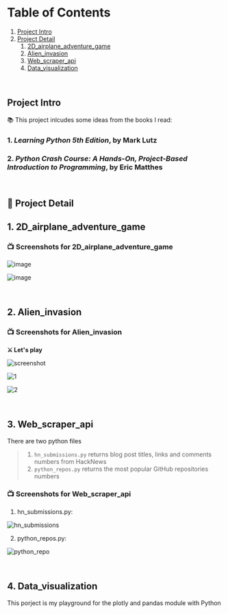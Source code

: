 # Table of Contents
1. [Project Intro](#intro)
2. [Project Detail](#project)
   1. [2D_airplane_adventure_game](#2d-shooting)
   2. [Alien_invasion](#alian-shooting)
   3. [Web_scraper_api](#scraper)
   4. [Data_visualization](#vis)
<br>

## Project Intro <a name="intro"></a>
📚 This project inlcudes some ideas from the books I read: 
### 1. *Learning Python 5th Edition*, by Mark Lutz
### 2. *Python Crash Course: A Hands-On, Project-Based Introduction to Programming*, by Eric Matthes
<br>

## 🍹 Project Detail <a name="project"></a>

## 1. 2D_airplane_adventure_game <a name="2d-shooting"></a>
### **📺 Screenshots for 2D_airplane_adventure_game**

![image](https://user-images.githubusercontent.com/35544956/67647936-403c2100-f8f1-11e9-9fbd-220de461124d.png?raw=true "Hero Airplane is Firing")

![image](https://user-images.githubusercontent.com/35544956/67647886-0d922880-f8f1-11e9-82fc-998f4c163a16.png?raw=true "End of The Game")

<br>

## 2. Alien_invasion <a name="alian-shooting"></a>

### **📺 Screenshots for Alien_invasion**
**⚔ Let's play**

![screenshot](https://user-images.githubusercontent.com/35544956/106092765-f8f89d80-60fc-11eb-8f41-85afcb9817aa.png)

![1](https://user-images.githubusercontent.com/35544956/131427675-111961d9-9ac6-4a3c-8a65-b5a4dd6a4760.jpg)


![2](https://user-images.githubusercontent.com/35544956/131427691-b1fa3e82-142f-4437-abc7-18bff4014314.jpg)

<br>

## 3. Web_scraper_api <a name="scraper"></a>
There are two python files
> 1. `hn_submissions.py` returns blog post titles, links and comments numbers from HackNews
> 2. `python_repos.py` returns the most popular GitHub repositories numbers

### **📺 Screenshots for Web_scraper_api**

1. hn_submissions.py: 

![hn_submissions](https://user-images.githubusercontent.com/35544956/131433213-59e91432-5e15-40cf-adb4-0e47869950dd.png)

2. python_repos.py:

![python_repo](https://user-images.githubusercontent.com/35544956/131433193-b4a74843-00d3-47a8-89c6-3d6dae8a80c6.png)

<br>

## 4. Data_visualization <a name="vis"></a>
This porject is my playground for the plotly and pandas module with Python
